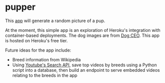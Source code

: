 # pupper
This [app](https://blooming-shore-50836.herokuapp.com/) will generate a random picture of a pup. 

At the moment, this simple app is an exploration of Heroku's integration with container-based deployments. The dog images are from [Dog CEO](https://dog.ceo/dog-api/). This app is hosted on Heroku's free tier.  

Future ideas for the app include:
- Breed information from Wikipedia
- Using [Youtube's Search API](https://developers.google.com/youtube/v3/docs/search), save top videos by breeds using a Python script into a database, then build an endpoint to serve embedded videos relating to the breeds in the app
